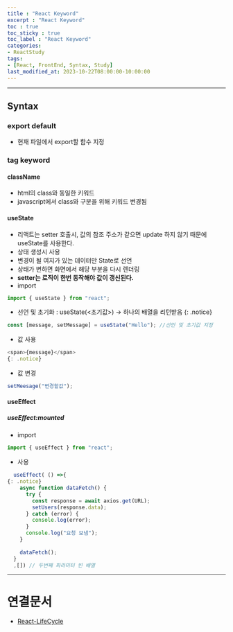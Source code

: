 ```yaml
---
title : "React Keyword"
excerpt : "React Keyword"
toc : true
toc_sticky : true
toc_label : "React Keyword"
categories:
- ReactStudy
tags:
- [React, FrontEnd, Syntax, Study]
last_modified_at: 2023-10-22T08:00:00-10:00:00
---
```

  
---
  
## Syntax
  
### export default
- 현재 파일에서 export할 함수 지정
  
### tag keyword
  
#### className
- html의 class와 동일한 키워드
- javascript에서 class와 구분을 위해 키워드 변경됨
  
#### **useState**
- 리액트는 setter 호출시, 값의 참조 주소가 같으면 update 하지 않기 때문에 useState를 사용한다.
- 상태 생성시 사용
- 변경이 될 여지가 있는 데이터만 State로 선언
- 상태가 변하면 화면에서 해당 부분을 다시 렌더링
- **setter는 로직이 한번 동작해야 값이 갱신된다.**
- import
  
```javascript
import { useState } from "react";
```  
- 선언 및 초기화 : useState(<초기값>) -> 하나의 배열을 리턴받음 
{: .notice}  
  
```javascript
const [message, setMessage] = useState("Hello"); //선언 및 초기값 지정
```  
- 값 사용
  
```javascript
<span>{message}</span> 
{: .notice}  
```  
- 값 변경
  
```javascript
setMeesage("변경할값");
```
  
#### useEffect
  
##### useEffect:mounted
- import
  
```javascript
import { useEffect } from "react";
```  
- 사용
  
```javascript
  useEffect( () =>{ 
{: .notice}  
    async function dataFetch() {
      try {
        const response = await axios.get(URL);
        setUsers(response.data);
      } catch (error) {
        console.log(error);
      }
      console.log("요청 보냄");
    }
  
    dataFetch();
  }
  ,[]) // 두번째 파라미터 빈 배열
```

---
  
# 연결문서
- [React-LifeCycle](../../reactstudy/reactstudy-React-LifeCycle)